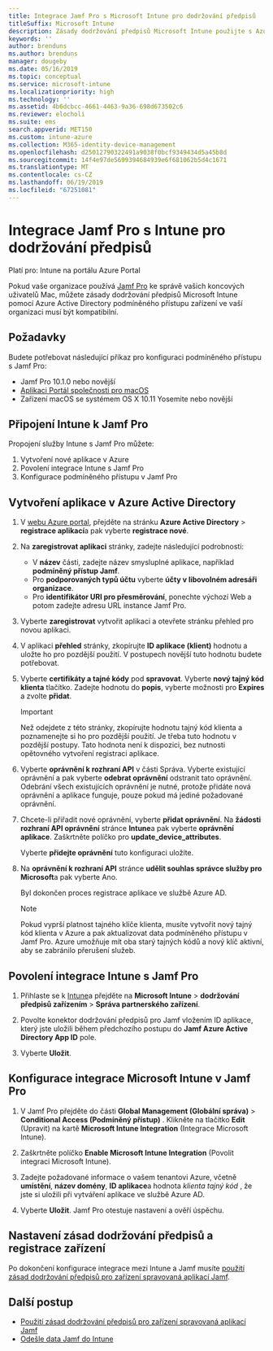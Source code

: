 ```yaml
---
title: Integrace Jamf Pro s Microsoft Intune pro dodržování předpisů
titleSuffix: Microsoft Intune
description: Zásady dodržování předpisů Microsoft Intune použijte s Azure Active Directory podmíněný přístup k lepšímu zabezpečení zařízení spravovaná aplikací Jamf.
keywords: ''
author: brenduns
ms.author: brenduns
manager: dougeby
ms.date: 05/16/2019
ms.topic: conceptual
ms.service: microsoft-intune
ms.localizationpriority: high
ms.technology: ''
ms.assetid: 4b6dcbcc-4661-4463-9a36-698d673502c6
ms.reviewer: elocholi
ms.suite: ems
search.appverid: MET150
ms.custom: intune-azure
ms.collection: M365-identity-device-management
ms.openlocfilehash: d25012790322491a9038f0bcf9349434d5a45b8d
ms.sourcegitcommit: 14f4e97de5699394684939e6f681062b5d4c1671
ms.translationtype: MT
ms.contentlocale: cs-CZ
ms.lasthandoff: 06/19/2019
ms.locfileid: "67251081"
---
```

# <a name="integrate-jamf-pro-with-intune-for-compliance"></a>Integrace Jamf Pro s Intune pro dodržování předpisů

Platí pro: Intune na portálu Azure Portal

Pokud vaše organizace používá [Jamf Pro](https://www.jamf.com) ke správě vašich koncových uživatelů Mac, můžete zásady dodržování předpisů Microsoft Intune pomocí Azure Active Directory podmíněného přístupu zařízení ve vaší organizaci musí být kompatibilní.

## <a name="prerequisites"></a>Požadavky

Budete potřebovat následující příkaz pro konfiguraci podmíněného přístupu s Jamf Pro:

- Jamf Pro 10.1.0 nebo novější
- [Aplikaci Portál společnosti pro macOS](https://aka.ms/macoscompanyportal)
- Zařízení macOS se systémem OS X 10.11 Yosemite nebo novější

## <a name="connecting-intune-to-jamf-pro"></a>Připojení Intune k Jamf Pro

Propojení služby Intune s Jamf Pro můžete:

1. Vytvoření nové aplikace v Azure
2. Povolení integrace Intune s Jamf Pro
3. Konfigurace podmíněného přístupu v Jamf Pro

## <a name="create-an-application-in-azure-active-directory"></a>Vytvoření aplikace v Azure Active Directory

1. V [webu Azure portal](https://portal.azure.com), přejděte na stránku **Azure Active Directory** > **registrace aplikací**a pak vyberte **registrace nové**. 

2. Na **zaregistrovat aplikaci** stránky, zadejte následující podrobnosti:
   - V **název** části, zadejte název smysluplné aplikace, například **podmíněný přístup Jamf**.
   - Pro **podporovaných typů účtu** vyberte **účty v libovolném adresáři organizace**. 
   - Pro **identifikátor URI pro přesměrování**, ponechte výchozí Web a potom zadejte adresu URL instance Jamf Pro.  

3. Vyberte **zaregistrovat** vytvořit aplikaci a otevřete stránku přehled pro novou aplikaci.  

4. V aplikaci **přehled** stránky, zkopírujte **ID aplikace (klient)** hodnotu a uložte ho pro pozdější použití. V postupech novější tuto hodnotu budete potřebovat.  

5. Vyberte **certifikáty a tajné kódy** pod **spravovat**. Vyberte **nový tajný kód klienta** tlačítko. Zadejte hodnotu do **popis**, vyberte možnosti pro **Expires** a zvolte **přidat**.

   > [!IMPORTANT]  
   > Než odejdete z této stránky, zkopírujte hodnotu tajný kód klienta a poznamenejte si ho pro pozdější použití. Je třeba tuto hodnotu v pozdější postupy. Tato hodnota není k dispozici, bez nutnosti opětovného vytvoření registraci aplikace.  

6. Vyberte **oprávnění k rozhraní API** v části Správa.  Vyberte existující oprávnění a pak vyberte **odebrat oprávnění** odstranit tato oprávnění. Odebrání všech existujících oprávnění je nutné, protože přidáte nová oprávnění a aplikace funguje, pouze pokud má jediné požadované oprávnění.  

7. Chcete-li přiřadit nové oprávnění, vyberte **přidat oprávnění**. Na **žádosti rozhraní API oprávnění** stránce **Intune**a pak vyberte **oprávnění aplikace**. Zaškrtněte políčko pro **update_device_attributes**.  

   Vyberte **přidejte oprávnění** tuto konfiguraci uložíte.  

8. Na **oprávnění k rozhraní API** stránce **udělit souhlas správce služby pro Microsoft**a pak vyberte Ano.  

   Byl dokončen proces registrace aplikace ve službě Azure AD.


    > [!NOTE]
    > Pokud vyprší platnost tajného klíče klienta, musíte vytvořit nový tajný kód klienta v Azure a pak aktualizovat data podmíněného přístupu v Jamf Pro. Azure umožňuje mít oba starý tajných kódů a nový klíč aktivní, aby se zabránilo přerušení služeb.

## <a name="enable-intune-to-integrate-with-jamf-pro"></a>Povolení integrace Intune s Jamf Pro

1. Přihlaste se k [Intune](https://go.microsoft.com/fwlink/?linkid=2090973)a přejděte na **Microsoft Intune** > **dodržování předpisů zařízením** > **Správa partnerského zařízení**.

2. Povolte konektor dodržování předpisů pro Jamf vložením ID aplikace, který jste uložili během předchozího postupu do **Jamf Azure Active Directory App ID** pole.

3. Vyberte **Uložit**.

## <a name="configure-microsoft-intune-integration-in-jamf-pro"></a>Konfigurace integrace Microsoft Intune v Jamf Pro

1. V Jamf Pro přejděte do části **Global Management (Globální správa)**  > **Conditional Access (Podmíněný přístup)** . Klikněte na tlačítko **Edit** (Upravit) na kartě **Microsoft Intune Integration** (Integrace Microsoft Intune).

2. Zaškrtněte políčko **Enable Microsoft Intune Integration** (Povolit integraci Microsoft Intune).

3. Zadejte požadované informace o vašem tenantovi Azure, včetně **umístění**, **název domény**, **ID aplikace**a hodnota *klienta tajný kód* , že jste si uložili při vytváření aplikace ve službě Azure AD.  

4. Vyberte **Uložit**. Jamf Pro otestuje nastavení a ověří úspěchu.

## <a name="set-up-compliance-policies-and-register-devices"></a>Nastavení zásad dodržování předpisů a registrace zařízení

Po dokončení konfigurace integrace mezi Intune a Jamf musíte [použití zásad dodržování předpisů pro zařízení spravovaná aplikací Jamf](conditional-access-assign-jamf.md).



## <a name="next-steps"></a>Další postup

- [Použití zásad dodržování předpisů pro zařízení spravovaná aplikací Jamf](conditional-access-assign-jamf.md)
- [Odešle data Jamf do Intune](data-jamf-sends-to-intune.md)
